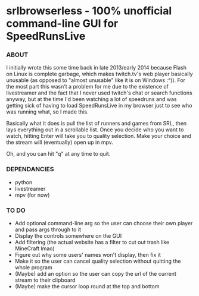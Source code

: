 # srlbrowserless - 100% unofficial command-line GUI for SpeedRunsLive #

### ABOUT ###

I initially wrote this some time back in late 2013/early 2014 because Flash on Linux is complete garbage, which makes twitch.tv's web player basically unusable (as opposed to "almost unusable" like it is on Windows :^)). For the most part this wasn't a problem for me due to the existence of livestreamer and the fact that I never used twitch's chat or search functions anyway, but at the time I'd been watching a lot of speedruns and was getting sick of having to load SpeedRunsLive in my browser just to see who was running what, so I made this.

Basically what it does is pull the list of runners and games from SRL, then lays everything out in a scrollable list. Once you decide who you want to watch, hitting Enter will take you to quality selection. Make your choice and the stream will (eventually) open up in mpv.

Oh, and you can hit "q" at any time to quit.

### DEPENDANCIES ###

- python
- livestreamer
- mpv (for now)

### TO DO ###

- Add optional command-line arg so the user can choose their own player and pass args through to it
- Display the controls somewhere on the GUI
- Add filtering (the actual website has a filter to cut out trash like MineCraft lmao)
- Figure out why some users' names won't display, then fix it
- Make it so the user can cancel quality selection without quitting the whole program
- (Maybe) add an option so the user can copy the url of the current stream to their clipboard
- (Maybe) make the cursor loop round at the top and bottom
